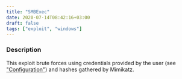 ```yaml
---
title: "SMBExec"
date: 2020-07-14T08:42:16+03:00
draft: false
tags: ["exploit", "windows"]
---
```

### Description

This exploit brute forces using credentials provided by the user (see ["Configuration"](../usage/configuration)) and hashes gathered by Mimikatz.
